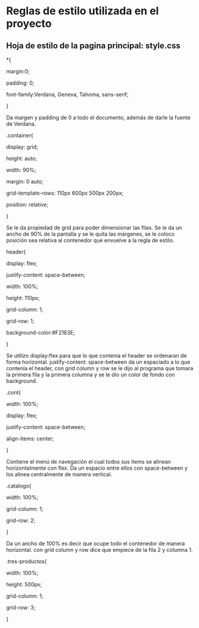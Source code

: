 # Reglas de estilo utilizada en el proyecto

## Hoja de estilo de la pagina principal: style.css

*{

  margin:0;

  padding: 0;

  font-family:Verdana, Geneva, Tahoma, sans-serif;

}

Da margen y padding de 0 a todo el documento, además de darle la fuente de Verdana.

.container{

  display: grid;

  height: auto;

  width: 90%;

  margin: 0 auto;

  grid-template-rows: 110px 600px 500px 200px;

  position: relative;

}

Se le da propiedad de grid para poder dimensionar las filas. Se le da un ancho de 90% de la pantalla y se le quita las márgenes, se le coloco posición sea relativa al contenedor que envuelve a la regla de estilo.

 header{

  display: flex;

  justify-content: space-between;

  width: 100%;

  height: 110px;

  grid-column: 1;

  grid-row: 1;

  background-color:#F2163E;

}

Se utilizo display:flex para que lo que contenia el header se ordenaran de forma horizontal.  justify-content: space-between da un espaciado a lo que contenía el header, con grid column y row se le dijo al programa que tomara la primera fila y la primera columna y se le dio un color de fondo con background.

.cont{

  width: 100%;

  display: flex;

  justify-content: space-between;

  align-items: center;

  }

Contiene el menú de navegación el cual todos sus items se alinean horizontalmente con flex. Da un espacio entre ellos con space-between y los alinea centralmente de manera vertical.

.catalogo{

  width: 100%;

  grid-column: 1;

  grid-row: 2;

}

Da un ancho de 100% es decir que ocupe todo el contenedor de manera horizontal. con grid column y row dice que empiece de la fila 2 y columna 1.

.tres-productos{

  width: 100%;

  height: 500px;

  grid-column: 1;

  grid-row: 3;

}







